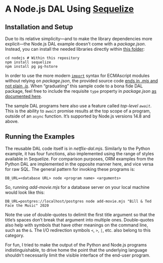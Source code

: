 # A Node.js DAL Using [Sequelize](https://sequelize.org/master)

## Installation and Setup
Due to its relative simplicity—and to make the library dependencies more explicit—the Node.js DAL example doesn’t come with a _package.json_. Instead, you can install the needed libraries directly within [this folder](.):

    cd nodejs # Within this repository
    npm install sequelize
    npm install pg pg-hstore

In order to use the more modern [`import`](https://developer.mozilla.org/en-US/docs/Web/JavaScript/Reference/Statements/import) syntax for ECMAscript modules without relying on _package.json_, the provided source code [ends in _.mjs_ and not plain _.js_](https://nodejs.org/api/esm.html#esm_enabling). When “graduating” this sample code to a bona fide DAL package, feel free to include the requisite `type` property in _package.json_ [as documented here](https://nodejs.org/api/packages.html#packages_type).

The sample DAL programs here also use a feature called _top-level `await`_. This is the ability to `await` promise results at the top scope of a program, outside of an `async` function. It’s supported by Node.js versions 14.8 and above.

## Running the Examples
The reusable DAL code itself is in _netflix-dal.mjs_. Similarly to the Python example, it has four functions, also implemented using the range of styles available in Sequelize. For comparison purposes, ORM examples from the Python DAL are implemented in the opposite manner here, and vice versa for raw SQL. The general pattern for invoking these programs is:

    DB_URL=<database URL> node <program name> <arguments>

So, running _add-movie.mjs_ for a database server on your local machine would look like this:

    DB_URL=postgres://localhost/postgres node add-movie.mjs "Bill & Ted Face the Music" 2020

Note the use of double-quotes to delimit the first title argument so that the title’s spaces don’t break that argument into multiple ones. Double-quotes also help with symbols that have other meanings on the command line, such as the `&`. The I/O redirection symbols `<`, `>`, `|`, etc. also belong to this category.

For fun, I tried to make the output of the Python and Node.js programs indistinguishable, to drive home the point that the underlying language shouldn’t necessarily limit the visible interface of the end-user program.
